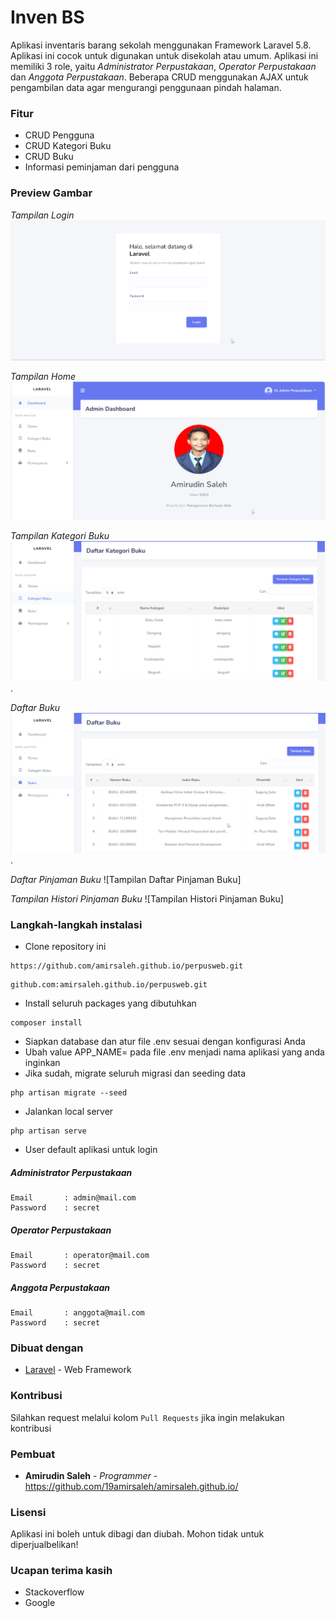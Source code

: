 # Inven BS

Aplikasi inventaris barang sekolah menggunakan Framework Laravel 5.8. Aplikasi ini cocok untuk digunakan untuk disekolah atau umum. Aplikasi ini memiliki 3 role, yaitu _Administrator Perpustakaan_, _Operator Perpustakaan_ dan _Anggota Perpustakaan_. Beberapa CRUD menggunakan AJAX untuk pengambilan data agar mengurangi penggunaan pindah halaman.


### Fitur

-   CRUD Pengguna
-   CRUD Kategori Buku
-   CRUD Buku
-   Informasi peminjaman dari pengguna

### Preview Gambar

_Tampilan Login_
![Tampilan Login](https://github.com/19amirsaleh/amirsaleh.github.io/blob/main/public/assets/images/Tampilan_login.png?raw=true)

_Tampilan Home_
![Tampilan Home](https://github.com/19amirsaleh/amirsaleh.github.io/blob/main/public/assets/images/home.png?raw=true)

_Tampilan Kategori Buku_
![Tampilan Home](https://github.com/19amirsaleh/amirsaleh.github.io/blob/main/public/assets/images/Kategori_Buku.png?raw=true).

_Daftar Buku_
![Tampilan Daftar Buku](https://github.com/19amirsaleh/amirsaleh.github.io/blob/main/public/assets/images/Daftar_Buku.png?raw=true).

_Daftar Pinjaman Buku_
![Tampilan Daftar Pinjaman Buku]

_Tampilan Histori Pinjaman Buku_
![Tampilan Histori Pinjaman Buku]

### Langkah-langkah instalasi

-   Clone repository ini

```
https://github.com/amirsaleh.github.io/perpusweb.git
```

```
github.com:amirsaleh.github.io/perpusweb.git
```

-   Install seluruh packages yang dibutuhkan

```
composer install
```

-   Siapkan database dan atur file .env sesuai dengan konfigurasi Anda
-   Ubah value APP_NAME= pada file .env menjadi nama aplikasi yang anda inginkan
-   Jika sudah, migrate seluruh migrasi dan seeding data

```
php artisan migrate --seed
```

-   Jalankan local server

```
php artisan serve
```

-   User default aplikasi untuk login

##### Administrator Perpustakaan

```
Email       : admin@mail.com
Password    : secret
```

##### Operator Perpustakaan

```
Email       : operator@mail.com
Password    : secret
```

##### Anggota Perpustakaan

```
Email       : anggota@mail.com
Password    : secret
```

### Dibuat dengan

-   [Laravel](https://laravel.com) - Web Framework

### Kontribusi

Silahkan request melalui kolom `Pull Requests` jika ingin melakukan kontribusi

### Pembuat

-   **Amirudin Saleh** - _Programmer_ -https://github.com/19amirsaleh/amirsaleh.github.io/

### Lisensi

Aplikasi ini boleh untuk dibagi dan diubah. Mohon tidak untuk diperjualbelikan!

### Ucapan terima kasih

-   Stackoverflow
-   Google


